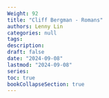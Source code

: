 ```yaml
---
Weight: 92
title: "Cliff Bergman - Romans"
authors: Lenny Lin
categories: null
tags: 
description: 
draft: false
date: "2024-09-08"
lastmod: "2024-09-08"
series:
toc: true
bookCollapseSection: true
---
```





